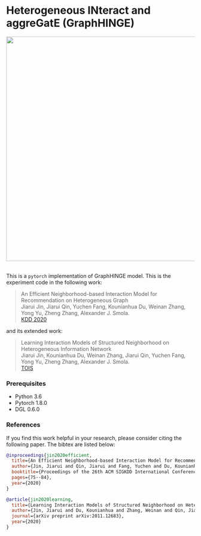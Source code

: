 # Heterogeneous INteract and aggreGatE (GraphHINGE)
<p align="center">
  <img src="image/graphhinge.png" width="600">
  <br />
  <br />
</p>

This is a `pytorch` implementation of GraphHINGE model. This is the experiment code in the following work:


> An Efficient Neighborhood-based Interaction Model for Recommendation on Heterogeneous Graph </br>
Jiarui Jin, Jiarui Qin, Yuchen Fang, Kounianhua Du, Weinan Zhang, Yong Yu, Zheng Zhang, Alexander J. Smola. </br>
[KDD 2020](https://arxiv.org/pdf/2007.00216.pdf)

and its extended work:
> Learning Interaction Models of Structured Neighborhood on Heterogeneous Information Network </br>
Jiarui Jin, Kounianhua Du, Weinan Zhang, Jiarui Qin, Yuchen Fang, Yong Yu, Zheng Zhang, Alexander J. Smola. </br>
[TOIS](https://arxiv.org/pdf/2011.12683.pdf)

### Prerequisites
- Python 3.6
- Pytorch 1.8.0
- DGL 0.6.0

### References
If you find this work helpful in your research, please consider citing the following paper. The bibtex are listed below:
```bibtex
@inproceedings{jin2020efficient,
  title={An Efficient Neighborhood-based Interaction Model for Recommendation on Heterogeneous Graph},
  author={Jin, Jiarui and Qin, Jiarui and Fang, Yuchen and Du, Kounianhua and Zhang, Weinan and Yu, Yong and Zhang, Zheng and Smola, Alexander J},
  booktitle={Proceedings of the 26th ACM SIGKDD International Conference on Knowledge Discovery \& Data Mining},
  pages={75--84},
  year={2020}
}
```

```bibtex
@article{jin2020learning,
  title={Learning Interaction Models of Structured Neighborhood on Heterogeneous Information Network},
  author={Jin, Jiarui and Du, Kounianhua and Zhang, Weinan and Qin, Jiarui and Fang, Yuchen and Yu, Yong and Zhang, Zheng and Smola, Alexander J},
  journal={arXiv preprint arXiv:2011.12683},
  year={2020}
}
```
